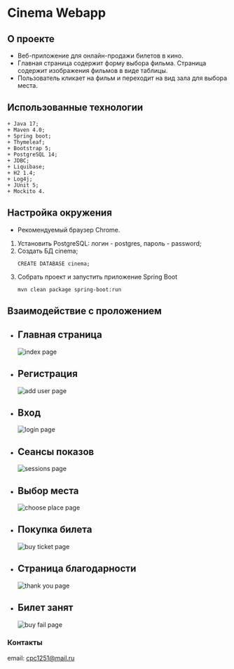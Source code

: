 # Cinema Webapp

## О проекте
+ Веб-приложение для онлайн-продажи билетов в кино.
+ Главная страница содержит форму выбора фильма. Страница содержит изображения фильмов в виде таблицы.
+ Пользователь кликает на фильм и переходит на вид зала для выбора места.

## Использованные технологии
```text
+ Java 17;
+ Maven 4.0;
+ Spring boot;
+ Thymeleaf;
+ Bootstrap 5;
+ PostgreSQL 14;
+ JDBC;
+ Liquibase;
+ H2 1.4;
+ Log4j;
+ JUnit 5;
+ Mockito 4. 
```

## Настройка окружения

+ Рекомендуемый браузер Chrome.

1. Установить PostgreSQL: логин - postgres, пароль - password;
2. Создать БД cinema;
    ```postgres-sql
    CREATE DATABASE cinema;
    ```
3. Собрать проект и запустить приложение Spring Boot
    ```shell
    mvn clean package spring-boot:run
   ```
   
## Взаимодействие с проложением
- ## Главная страница
  ![index page](promo/index.jpg "index")
- ## Регистрация
   ![add user page](promo/adduser.jpg "adduser")
- ## Вход
  ![login page](promo/login.jpg "login")
- ## Сеансы показов
  ![sessions page](promo/sessions.jpg "sessions")
- ## Выбор места
  ![choose place page](promo/chooseplace.jpg "chooseplace")
- ## Покупка билета
  ![buy ticket page](promo/buyticket.jpg "buyticket")
- ## Страница благодарности
  ![thank you page](promo/thankyou.jpg "thankyou")
- ## Билет занят
  ![buy fail page](promo/buyfail.jpg "buyfail")


### Контакты
email: [cpc1251@mail.ru](mailto:cpc1251@mail.ru)